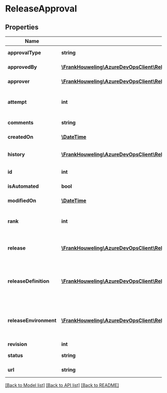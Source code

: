 # ReleaseApproval

## Properties
Name | Type | Description | Notes
------------ | ------------- | ------------- | -------------
**approvalType** | **string** | Gets or sets the type of approval. | [optional] 
**approvedBy** | [**\FrankHouweling\AzureDevOpsClient\Release\Model\IdentityRef**](IdentityRef.md) | Gets the identity who approved. | [optional] 
**approver** | [**\FrankHouweling\AzureDevOpsClient\Release\Model\IdentityRef**](IdentityRef.md) | Gets or sets the identity who should approve. | [optional] 
**attempt** | **int** | Gets or sets attempt which specifies as which deployment attempt it belongs. | [optional] 
**comments** | **string** | Gets or sets comments for approval. | [optional] 
**createdOn** | [**\DateTime**](\DateTime.md) | Gets date on which it got created. | [optional] 
**history** | [**\FrankHouweling\AzureDevOpsClient\Release\Model\ReleaseApprovalHistory[]**](ReleaseApprovalHistory.md) | Gets history which specifies all approvals associated with this approval. | [optional] 
**id** | **int** | Gets the unique identifier of this field. | [optional] 
**isAutomated** | **bool** | Gets or sets as approval is automated or not. | [optional] 
**modifiedOn** | [**\DateTime**](\DateTime.md) | Gets date on which it got modified. | [optional] 
**rank** | **int** | Gets or sets rank which specifies the order of the approval. e.g. Same rank denotes parallel approval. | [optional] 
**release** | [**\FrankHouweling\AzureDevOpsClient\Release\Model\ReleaseShallowReference**](ReleaseShallowReference.md) | Gets releaseReference which specifies the reference of the release to which this approval is associated. | [optional] 
**releaseDefinition** | [**\FrankHouweling\AzureDevOpsClient\Release\Model\ReleaseDefinitionShallowReference**](ReleaseDefinitionShallowReference.md) | Gets releaseDefinitionReference which specifies the reference of the release definition to which this approval is associated. | [optional] 
**releaseEnvironment** | [**\FrankHouweling\AzureDevOpsClient\Release\Model\ReleaseEnvironmentShallowReference**](ReleaseEnvironmentShallowReference.md) | Gets releaseEnvironmentReference which specifies the reference of the release environment to which this approval is associated. | [optional] 
**revision** | **int** | Gets the revision number. | [optional] 
**status** | **string** | Gets or sets the status of the approval. | [optional] 
**url** | **string** | Gets url to access the approval. | [optional] 

[[Back to Model list]](../README.md#documentation-for-models) [[Back to API list]](../README.md#documentation-for-api-endpoints) [[Back to README]](../README.md)


